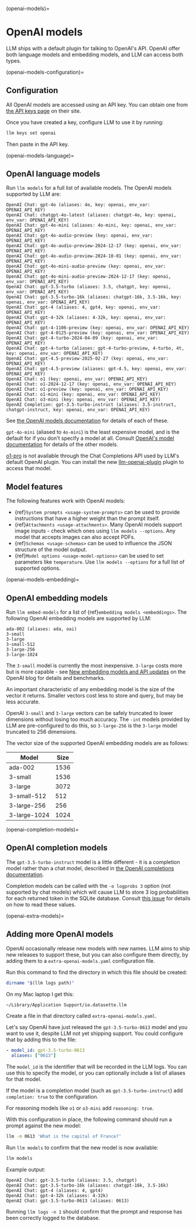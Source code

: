 (openai-models)=

# OpenAI models

LLM ships with a default plugin for talking to OpenAI's API. OpenAI offer both language models and embedding models, and LLM can access both types.

(openai-models-configuration)=

## Configuration

All OpenAI models are accessed using an API key. You can obtain one from [the API keys page](https://platform.openai.com/api-keys) on their site.

Once you have created a key, configure LLM to use it by running:

```bash
llm keys set openai
```
Then paste in the API key.

(openai-models-language)=

## OpenAI language models

Run `llm models` for a full list of available models. The OpenAI models supported by LLM are:

<!-- [[[cog
from click.testing import CliRunner
from llm.cli import cli
result = CliRunner().invoke(cli, ["models", "list"])
models = [line for line in result.output.split("\n") if line.startswith("OpenAI ")]
cog.out("```\n{}\n```".format("\n".join(models)))
]]] -->
```
OpenAI Chat: gpt-4o (aliases: 4o, key: openai, env_var: OPENAI_API_KEY)
OpenAI Chat: chatgpt-4o-latest (aliases: chatgpt-4o, key: openai, env_var: OPENAI_API_KEY)
OpenAI Chat: gpt-4o-mini (aliases: 4o-mini, key: openai, env_var: OPENAI_API_KEY)
OpenAI Chat: gpt-4o-audio-preview (key: openai, env_var: OPENAI_API_KEY)
OpenAI Chat: gpt-4o-audio-preview-2024-12-17 (key: openai, env_var: OPENAI_API_KEY)
OpenAI Chat: gpt-4o-audio-preview-2024-10-01 (key: openai, env_var: OPENAI_API_KEY)
OpenAI Chat: gpt-4o-mini-audio-preview (key: openai, env_var: OPENAI_API_KEY)
OpenAI Chat: gpt-4o-mini-audio-preview-2024-12-17 (key: openai, env_var: OPENAI_API_KEY)
OpenAI Chat: gpt-3.5-turbo (aliases: 3.5, chatgpt, key: openai, env_var: OPENAI_API_KEY)
OpenAI Chat: gpt-3.5-turbo-16k (aliases: chatgpt-16k, 3.5-16k, key: openai, env_var: OPENAI_API_KEY)
OpenAI Chat: gpt-4 (aliases: 4, gpt4, key: openai, env_var: OPENAI_API_KEY)
OpenAI Chat: gpt-4-32k (aliases: 4-32k, key: openai, env_var: OPENAI_API_KEY)
OpenAI Chat: gpt-4-1106-preview (key: openai, env_var: OPENAI_API_KEY)
OpenAI Chat: gpt-4-0125-preview (key: openai, env_var: OPENAI_API_KEY)
OpenAI Chat: gpt-4-turbo-2024-04-09 (key: openai, env_var: OPENAI_API_KEY)
OpenAI Chat: gpt-4-turbo (aliases: gpt-4-turbo-preview, 4-turbo, 4t, key: openai, env_var: OPENAI_API_KEY)
OpenAI Chat: gpt-4.5-preview-2025-02-27 (key: openai, env_var: OPENAI_API_KEY)
OpenAI Chat: gpt-4.5-preview (aliases: gpt-4.5, key: openai, env_var: OPENAI_API_KEY)
OpenAI Chat: o1 (key: openai, env_var: OPENAI_API_KEY)
OpenAI Chat: o1-2024-12-17 (key: openai, env_var: OPENAI_API_KEY)
OpenAI Chat: o1-preview (key: openai, env_var: OPENAI_API_KEY)
OpenAI Chat: o1-mini (key: openai, env_var: OPENAI_API_KEY)
OpenAI Chat: o3-mini (key: openai, env_var: OPENAI_API_KEY)
OpenAI Completion: gpt-3.5-turbo-instruct (aliases: 3.5-instruct, chatgpt-instruct, key: openai, env_var: OPENAI_API_KEY)
```
<!-- [[[end]]] -->

See [the OpenAI models documentation](https://platform.openai.com/docs/models) for details of each of these.

`gpt-4o-mini` (aliased to `4o-mini`) is the least expensive model, and is the default for if you don't specify a model at all. Consult [OpenAI's model documentation](https://platform.openai.com/docs/models) for details of the other models.

[o1-pro](https://platform.openai.com/docs/models/o1-pro) is not available  through the Chat Completions API used by LLM's default OpenAI plugin. You can install the new [llm-openai-plugin](https://github.com/simonw/llm-openai-plugin) plugin to access that model.

## Model features

The following features work with OpenAI models:

- {ref}`System prompts <usage-system-prompts>` can be used to provide instructions that have a higher weight than the prompt itself.
- {ref}`Attachments <usage-attachments>`. Many OpenAI models support image inputs - check which ones using `llm models --options`. Any model that accepts images can also accept PDFs.
- {ref}`Schemas <usage-schemas>` can be used to influence the JSON structure of the model output.
- {ref}`Model options <usage-model-options>` can be used to set parameters like `temperature`. Use `llm models --options` for a full list of supported options.

(openai-models-embedding)=

## OpenAI embedding models

Run `llm embed-models` for a list of {ref}`embedding models <embeddings>`. The following OpenAI embedding models are supported by LLM:

```
ada-002 (aliases: ada, oai)
3-small
3-large
3-small-512
3-large-256
3-large-1024
```

The `3-small` model is currently the most inexpensive. `3-large` costs more but is more capable - see [New embedding models and API updates](https://openai.com/blog/new-embedding-models-and-api-updates) on the OpenAI blog for details and benchmarks.

An important characteristic of any embedding model is the size of the vector it returns. Smaller vectors cost less to store and query, but may be less accurate.

OpenAI `3-small` and `3-large` vectors can be safely truncated to lower dimensions without losing too much accuracy. The `-int` models provided by LLM are pre-configured to do this, so `3-large-256` is the `3-large` model truncated to 256 dimensions.

The vector size of the supported OpenAI embedding models are as follows:

| Model | Size |
| --- | --- |
| ada-002 | 1536 |
| 3-small | 1536 |
| 3-large | 3072 |
| 3-small-512 | 512 |
| 3-large-256 | 256 |
| 3-large-1024 | 1024 |

(openai-completion-models)=

## OpenAI completion models

The `gpt-3.5-turbo-instruct` model is a little different - it is a completion model rather than a chat model, described in [the OpenAI completions documentation](https://platform.openai.com/docs/api-reference/completions/create).

Completion models can be called with the `-o logprobs 3` option (not supported by chat models) which will cause LLM to store 3 log probabilities for each returned token in the SQLite database. Consult [this issue](https://github.com/simonw/llm/issues/284#issuecomment-1724772704) for details on how to read these values.

(openai-extra-models)=

## Adding more OpenAI models

OpenAI occasionally release new models with new names. LLM aims to ship new releases to support these, but you can also configure them directly, by adding them to a `extra-openai-models.yaml` configuration file.

Run this command to find the directory in which this file should be created:

```bash
dirname "$(llm logs path)"
```
On my Mac laptop I get this:
```
~/Library/Application Support/io.datasette.llm
```
Create a file in that directory called `extra-openai-models.yaml`.

Let's say OpenAI have just released the `gpt-3.5-turbo-0613` model and you want to use it, despite LLM not yet shipping support. You could configure that by adding this to the file:

```yaml
- model_id: gpt-3.5-turbo-0613
  aliases: ["0613"]
```
The `model_id` is the identifier that will be recorded in the LLM logs. You can use this to specify the model, or you can optionally include a list of aliases for that model.

If the model is a completion model (such as `gpt-3.5-turbo-instruct`) add `completion: true` to the configuration.

For reasoning models like `o1` or `o3-mini` add `reasoning: true`.

With this configuration in place, the following command should run a prompt against the new model:

```bash
llm -m 0613 'What is the capital of France?'
```
Run `llm models` to confirm that the new model is now available:
```bash
llm models
```
Example output:
```
OpenAI Chat: gpt-3.5-turbo (aliases: 3.5, chatgpt)
OpenAI Chat: gpt-3.5-turbo-16k (aliases: chatgpt-16k, 3.5-16k)
OpenAI Chat: gpt-4 (aliases: 4, gpt4)
OpenAI Chat: gpt-4-32k (aliases: 4-32k)
OpenAI Chat: gpt-3.5-turbo-0613 (aliases: 0613)
```
Running `llm logs -n 1` should confirm that the prompt and response has been correctly logged to the database.
